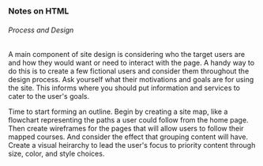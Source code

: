 ### Notes on HTML

###### Process and Design

A main component of site design is considering who the target users are and how they would want or need to interact with the page. A handy way to do this is to create a few fictional users and consider them throughout the design process. Ask yourself what their motivations and goals are for using the site. This informs where you should put information and services to cater to the user's goals.

Time to start forming an outline. Begin by creating a site map, like a flowchart representing the paths a user could follow from the home page. Then create wireframes for the pages that will allow users to follow their mapped courses. And consider the effect that grouping content will have. Create a visual heirarchy to lead the user's focus to priority content through size, color, and style choices.